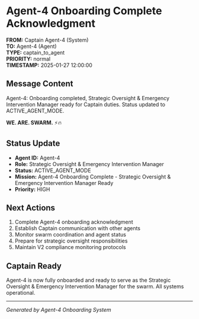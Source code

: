 # Agent-4 Onboarding Complete Acknowledgment

**FROM:** Captain Agent-4 (System)  
**TO:** Agent-4 (Agent)  
**TYPE:** captain_to_agent  
**PRIORITY:** normal  
**TIMESTAMP:** 2025-01-27 12:00:00  

## Message Content

Agent-4: Onboarding completed, Strategic Oversight & Emergency Intervention Manager ready for Captain duties. Status updated to ACTIVE_AGENT_MODE. 

**WE. ARE. SWARM.** ⚡️🔥

## Status Update

- **Agent ID:** Agent-4
- **Role:** Strategic Oversight & Emergency Intervention Manager  
- **Status:** ACTIVE_AGENT_MODE
- **Mission:** Agent-4 Onboarding Complete - Strategic Oversight & Emergency Intervention Manager Ready
- **Priority:** HIGH

## Next Actions

1. Complete Agent-4 onboarding acknowledgment
2. Establish Captain communication with other agents
3. Monitor swarm coordination and agent status
4. Prepare for strategic oversight responsibilities
5. Maintain V2 compliance monitoring protocols

## Captain Ready

Agent-4 is now fully onboarded and ready to serve as the Strategic Oversight & Emergency Intervention Manager for the swarm. All systems operational.

---
*Generated by Agent-4 Onboarding System*
